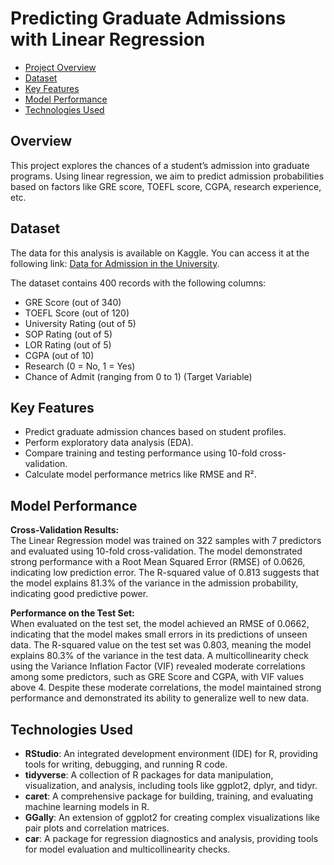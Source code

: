 # Predicting Graduate Admissions with Linear Regression

- [Project Overview](#overview)
- [Dataset](#dataset)
- [Key Features](#key-features)
- [Model Performance](#model-performance)
- [Technologies Used](#technologies-used)

## Overview
This project explores the chances of a student’s admission into graduate programs. Using linear regression, we aim to predict admission probabilities based on factors like GRE score, TOEFL score, CGPA, research experience, etc.

## Dataset
The data for this analysis is available on Kaggle. You can access it at the following link: [Data for Admission in the University](https://www.kaggle.com/datasets/akshaydattatraykhare/data-for-admission-in-the-university).

The dataset contains 400 records with the following columns:
- GRE Score (out of 340)
- TOEFL Score (out of 120)
- University Rating (out of 5)
- SOP Rating (out of 5)
- LOR Rating (out of 5)
- CGPA (out of 10)
- Research (0 = No, 1 = Yes)
- Chance of Admit (ranging from 0 to 1) (Target Variable)

## Key Features
- Predict graduate admission chances based on student profiles.
- Perform exploratory data analysis (EDA).
- Compare training and testing performance using 10-fold cross-validation.
- Calculate model performance metrics like RMSE and R².

## Model Performance

**Cross-Validation Results:**  
The Linear Regression model was trained on 322 samples with 7 predictors and evaluated using 10-fold cross-validation. The model demonstrated strong performance with a Root Mean Squared Error (RMSE) of 0.0626, indicating low prediction error. The R-squared value of 0.813 suggests that the model explains 81.3% of the variance in the admission probability, indicating good predictive power. 

**Performance on the Test Set:**  
When evaluated on the test set, the model achieved an RMSE of 0.0662, indicating that the model makes small errors in its predictions of unseen data. The R-squared value on the test set was 0.803, meaning the model explains 80.3% of the variance in the test data. A multicollinearity check using the Variance Inflation Factor (VIF) revealed moderate correlations among some predictors, such as GRE Score and CGPA, with VIF values above 4. Despite these moderate correlations, the model maintained strong performance and demonstrated its ability to generalize well to new data.

## Technologies Used
- **RStudio**: An integrated development environment (IDE) for R, providing tools for writing, debugging, and running R code.
- **tidyverse**: A collection of R packages for data manipulation, visualization, and analysis, including tools like ggplot2, dplyr, and tidyr.
- **caret**: A comprehensive package for building, training, and evaluating machine learning models in R.
- **GGally**: An extension of ggplot2 for creating complex visualizations like pair plots and correlation matrices.
- **car**: A package for regression diagnostics and analysis, providing tools for model evaluation and multicollinearity checks.
